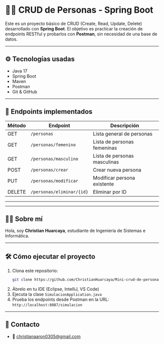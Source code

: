 
# 🧑‍💻 CRUD de Personas - Spring Boot

Este es un proyecto básico de CRUD (Create, Read, Update, Delete) desarrollado con **Spring Boot**. El objetivo es practicar la creación de endpoints RESTful y probarlos con **Postman**, sin necesidad de una base de datos.

---

## ⚙️ Tecnologías usadas

- Java 17
- Spring Boot
- Maven
- Postman
- Git & GitHub

---

## 🚀 Endpoints implementados

| Método | Endpoint              | Descripción                  |
|--------|-----------------------|------------------------------|
| GET    | `/personas`           | Lista general de personas    |
| GET    | `/personas/femenino`  | Lista de personas femeninas  |
| GET    | `/personas/masculino` | Lista de personas masculinas |
| POST   | `/personas/crear`     | Crear nueva persona          |
| PUT    | `/personas/modificar` | Modificar persona existente  |
| DELETE | `/personas/eliminar/{id}` | Eliminar por ID         |

---

---

## 👨‍🎓 Sobre mí

Hola, soy **Christian Huarcaya**, estudiante de Ingeniería de Sistemas e Informática.  

---

## 🛠 Cómo ejecutar el proyecto

1. Clona este repositorio:
   ```bash
   git clone https://github.com/ChristianHuarcaya/Mini-crud-de-personas-usando-spring-boot-y-postman-sin-base-de-datos.git
   ```
2. Ábrelo en tu IDE (Eclipse, IntelliJ, VS Code)
3. Ejecuta la clase `SimulacionApplication.java`
4. Prueba los endpoints desde Postman en la URL:  
   `http://localhost:8087/simulacion`

---

## 💬 Contacto

- 📧 christianaaron0305@gmail.com
